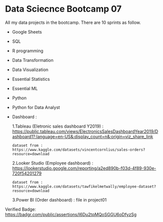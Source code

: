 # Data Sciecnce Bootcamp 07
All my data projects in the bootcamp. There are 10 sprints as follow.

- Google Sheets
- SQL
- R programming
- Data Transformation
- Data Visualization
- Essential Statistics
- Essential ML
- Python
- Python for Data Analyst
- Dashboard : 
  
    1.Tableau (Eletronic sales dashboard Y2019) : https://public.tableau.com/views/ElectronicsSalesDashboardYear2019/Dashboard1?:language=en-US&:display_count=n&:origin=viz_share_link

      dataset from : https://www.kaggle.com/datasets/vincentcornlius/sales-orders?resource=download

    2.Looker Studio (Employee dashboard) : https://lookerstudio.google.com/reporting/a2ed890b-f03d-4f89-930e-720f54201279

      dataset from : https://www.kaggle.com/datasets/tawfikelmetwally/employee-dataset?resource=download

    3.Power BI (Order dashboard) : file in project01

Verified Badge: https://badgr.com/public/assertions/I6Du2tpMQoSGGU6oDfyzSg
  
